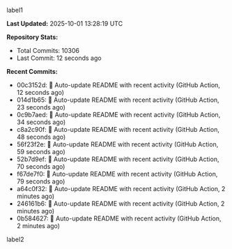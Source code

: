 
label1 
<!-- ACTIVITY_START -->
**Last Updated:** 2025-10-01 13:28:19 UTC

**Repository Stats:**
- Total Commits: 10306
- Last Commit: 12 seconds ago

**Recent Commits:**
- 00c3152d: 🤖 Auto-update README with recent activity (GitHub Action, 12 seconds ago)
- 014d1b65: 🤖 Auto-update README with recent activity (GitHub Action, 23 seconds ago)
- 0c9b7aed: 🤖 Auto-update README with recent activity (GitHub Action, 34 seconds ago)
- c8a2c90f: 🤖 Auto-update README with recent activity (GitHub Action, 48 seconds ago)
- 56f23f2e: 🤖 Auto-update README with recent activity (GitHub Action, 59 seconds ago)
- 52b7d9ef: 🤖 Auto-update README with recent activity (GitHub Action, 70 seconds ago)
- f67de7f0: 🤖 Auto-update README with recent activity (GitHub Action, 79 seconds ago)
- a64c0f32: 🤖 Auto-update README with recent activity (GitHub Action, 2 minutes ago)
- 246161b6: 🤖 Auto-update README with recent activity (GitHub Action, 2 minutes ago)
- 0b584627: 🤖 Auto-update README with recent activity (GitHub Action, 2 minutes ago)
<!-- ACTIVITY_END -->

label2
